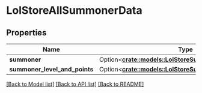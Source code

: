 # LolStoreAllSummonerData

## Properties

Name | Type | Description | Notes
------------ | ------------- | ------------- | -------------
**summoner** | Option<[**crate::models::LolStoreSummoner**](LolStoreSummoner.md)> |  | [optional]
**summoner_level_and_points** | Option<[**crate::models::LolStoreSummonerLevelAndPoints**](LolStoreSummonerLevelAndPoints.md)> |  | [optional]

[[Back to Model list]](../README.md#documentation-for-models) [[Back to API list]](../README.md#documentation-for-api-endpoints) [[Back to README]](../README.md)


